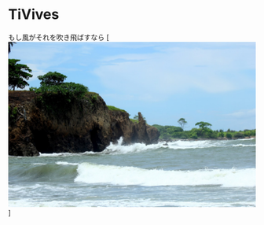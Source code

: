 # TiVives
もし風がそれを吹き飛ばすなら
[![que no se resistieran, por que sino los mataban ... ](https://raw.githubusercontent.com/rgarro/TiVives/master/IMG_6717.JPG)]
